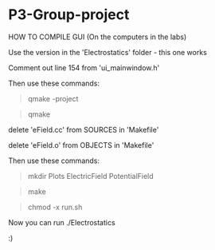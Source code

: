 # P3-Group-project

HOW TO COMPILE GUI
(On the computers in the labs)

Use the version in the 'Electrostatics' folder - this one works

Comment out line 154 from 'ui_mainwindow.h'

Then use these commands:
>qmake -project

>qmake

delete 'eField.cc' from SOURCES in 'Makefile'

delete 'eField.o' from OBJECTS in 'Makefile'

Then use these commands:
>mkdir Plots ElectricField PotentialField

>make

>chmod -x run.sh

Now you can run ./Electrostatics

:)
